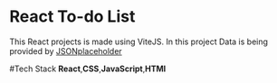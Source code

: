 # React To-do List

This React projects is  made using ViteJS. In this project Data is being provided by [JSONplaceholder](https://jsonplaceholder.typicode.com/)

#Tech Stack
**React**,**CSS**,**JavaScript**,**HTMl**